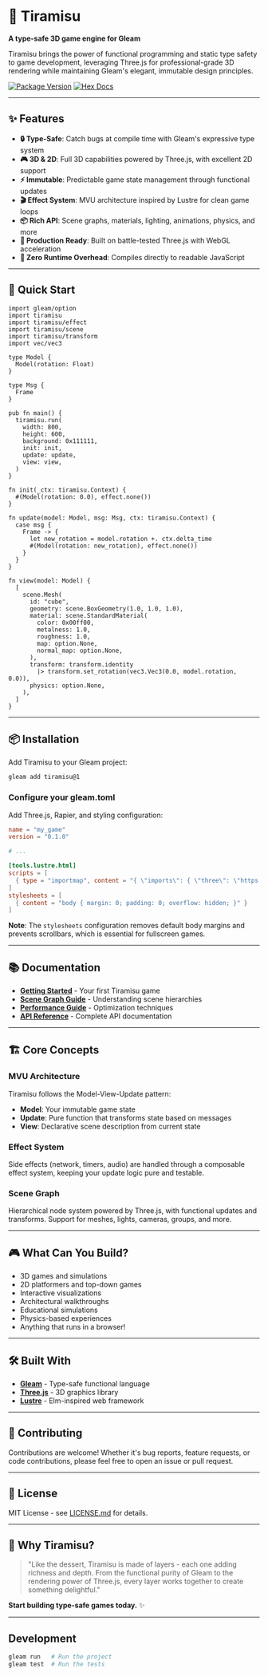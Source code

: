 # 🍰 Tiramisu

**A type-safe 3D game engine for Gleam**

Tiramisu brings the power of functional programming and static type safety to game development, leveraging Three.js for professional-grade 3D rendering while maintaining Gleam's elegant, immutable design principles.

[![Package Version](https://img.shields.io/hexpm/v/tiramisu)](https://hex.pm/packages/tiramisu)
[![Hex Docs](https://img.shields.io/badge/hex-docs-ffaff3)](https://hexdocs.pm/tiramisu/)

---

## ✨ Features

- **🔒 Type-Safe**: Catch bugs at compile time with Gleam's expressive type system
- **🎮 3D & 2D**: Full 3D capabilities powered by Three.js, with excellent 2D support
- **⚡ Immutable**: Predictable game state management through functional updates
- **🎬 Effect System**: MVU architecture inspired by Lustre for clean game loops
- **📦 Rich API**: Scene graphs, materials, lighting, animations, physics, and more
- **🚀 Production Ready**: Built on battle-tested Three.js with WebGL acceleration
- **🎯 Zero Runtime Overhead**: Compiles directly to readable JavaScript

---

## 🚀 Quick Start

```gleam
import gleam/option
import tiramisu
import tiramisu/effect
import tiramisu/scene
import tiramisu/transform
import vec/vec3

type Model {
  Model(rotation: Float)
}

type Msg {
  Frame
}

pub fn main() {
  tiramisu.run(
    width: 800,
    height: 600,
    background: 0x111111,
    init: init,
    update: update,
    view: view,
  )
}

fn init(_ctx: tiramisu.Context) {
  #(Model(rotation: 0.0), effect.none())
}

fn update(model: Model, msg: Msg, ctx: tiramisu.Context) {
  case msg {
    Frame -> {
      let new_rotation = model.rotation +. ctx.delta_time
      #(Model(rotation: new_rotation), effect.none())
    }
  }
}

fn view(model: Model) {
  [
    scene.Mesh(
      id: "cube",
      geometry: scene.BoxGeometry(1.0, 1.0, 1.0),
      material: scene.StandardMaterial(
        color: 0x00ff00,
        metalness: 1.0,
        roughness: 1.0,
        map: option.None,
        normal_map: option.None,
      ),
      transform: transform.identity
        |> transform.set_rotation(vec3.Vec3(0.0, model.rotation, 0.0)),
      physics: option.None,
    ),
  ]
}
```

---

## 📦 Installation

Add Tiramisu to your Gleam project:

```sh
gleam add tiramisu@1
```

### Configure your gleam.toml

Add Three.js, Rapier, and styling configuration:

```toml
name = "my_game"
version = "0.1.0"

# ...

[tools.lustre.html]
scripts = [
  { type = "importmap", content = "{ \"imports\": { \"three\": \"https://cdn.jsdelivr.net/npm/three@0.180.0/build/three.module.js\", \"three/addons/\": \"https://cdn.jsdelivr.net/npm/three@0.180.0/examples/jsm/\", \"@dimforge/rapier3d-compat\": \"https://cdn.jsdelivr.net/npm/@dimforge/rapier3d-compat@0.11.2/+esm\" } }" }
]
stylesheets = [
  { content = "body { margin: 0; padding: 0; overflow: hidden; }" }
]
```

**Note**: The `stylesheets` configuration removes default body margins and prevents scrollbars, which is essential for fullscreen games.

---

## 📚 Documentation

- [**Getting Started**](https://hexdocs.pm/tiramisu/getting_started.html) - Your first Tiramisu game
- [**Scene Graph Guide**](https://hexdocs.pm/tiramisu/scene_graph_guide.html) - Understanding scene hierarchies
- [**Performance Guide**](https://hexdocs.pm/tiramisu/performance_guide.html) - Optimization techniques
- [**API Reference**](https://hexdocs.pm/tiramisu/) - Complete API documentation

---

## 🏗️ Core Concepts

### MVU Architecture

Tiramisu follows the Model-View-Update pattern:

- **Model**: Your immutable game state
- **Update**: Pure function that transforms state based on messages
- **View**: Declarative scene description from current state

### Effect System

Side effects (network, timers, audio) are handled through a composable effect system, keeping your update logic pure and testable.

### Scene Graph

Hierarchical node system powered by Three.js, with functional updates and transforms. Support for meshes, lights, cameras, groups, and more.

---

## 🎮 What Can You Build?

- 3D games and simulations
- 2D platformers and top-down games
- Interactive visualizations
- Architectural walkthroughs
- Educational simulations
- Physics-based experiences
- Anything that runs in a browser!

---

## 🛠️ Built With

- **[Gleam](https://gleam.run)** - Type-safe functional language
- **[Three.js](https://threejs.org)** - 3D graphics library
- **[Lustre](https://lustre.build)** - Elm-inspired web framework

---

## 🤝 Contributing

Contributions are welcome! Whether it's bug reports, feature requests, or code contributions, please feel free to open an issue or pull request.

---

## 📄 License

MIT License - see [LICENSE.md](./LICENSE.md) for details.

---

## 🌟 Why Tiramisu?

> "Like the dessert, Tiramisu is made of layers - each one adding richness and depth. From the functional purity of Gleam to the rendering power of Three.js, every layer works together to create something delightful."

**Start building type-safe games today.** ✨

---

## Development

```sh
gleam run   # Run the project
gleam test  # Run the tests
```

